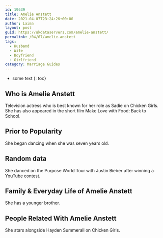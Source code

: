 ```yaml
---
id: 19639
title: Amelie Anstett
date: 2021-04-07T23:24:26+00:00
author: Laima
layout: post
guid: https://ukdataservers.com/amelie-anstett/
permalink: /04/07/amelie-anstett
tags:
  - Husband
  - Wife
  - Boyfriend
  - Girlfriend
category: Marriage Guides
---
```


* some text
{: toc}


## Who is Amelie Anstett
                  
                  
                  
Television actress who is best known for her role as Sadie on Chicken Girls. She has also appeared in the short film Make Love with Food: Back to School. 
                  
              
            
              
            
                
                
                
## Prior to Popularity
                  
                  
                  
She began dancing when she was seven years old. 
                  
              
            
              
            
                
                
                
## Random data
                  
                  
                  
She danced on the Purpose World Tour with Justin Bieber after winning a YouTube contest. 
                  
              
            
              
            
                
                
                
## Family & Everyday Life of Amelie Anstett
                  
                  
                  
She has a younger brother. 
                  
              
            
              
            
                
                
                
## People Related With Amelie Anstett
                  
                  
                  
She stars alongside Hayden Summerall on Chicken Girls. 
                  
              
            
              
            
                
              
            
              
              
            
            
              
            
          
          
          